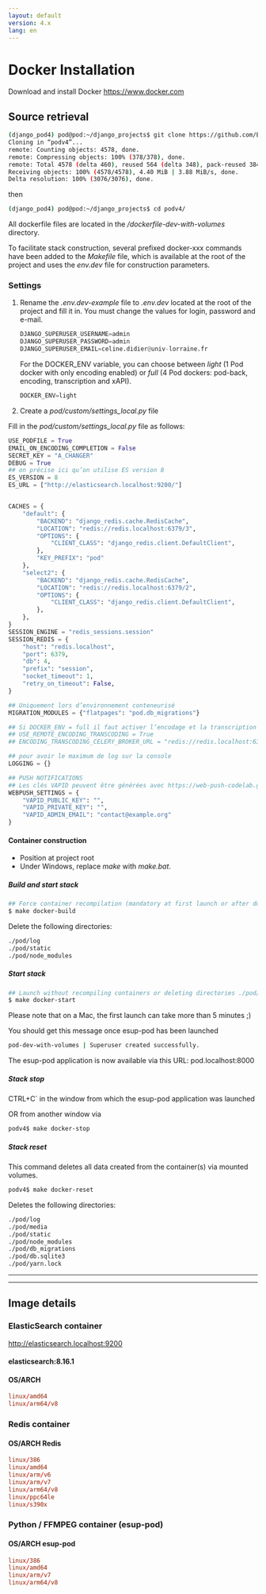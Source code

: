 ```yaml
---
layout: default
version: 4.x
lang: en
---
```


# Docker Installation

Download and install Docker <https://www.docker.com>

## Source retrieval

```sh
(django_pod4) pod@pod:~/django_projects$ git clone https://github.com/EsupPortail/Esup-Pod.git podv4
Cloning in “podv4”...
remote: Counting objects: 4578, done.
remote: Compressing objects: 100% (378/378), done.
remote: Total 4578 (delta 460), reused 564 (delta 348), pack-reused 3847
Receiving objects: 100% (4578/4578), 4.40 MiB | 3.88 MiB/s, done.
Delta resolution: 100% (3076/3076), done.
```

then

```sh
(django_pod4) pod@pod:~/django_projects$ cd podv4/
```

All dockerfile files are located in the _/dockerfile-dev-with-volumes_ directory.

To facilitate stack construction, several prefixed docker-xxx commands have been added to the _Makefile_ file, which is available at the root of the project and uses the _env.dev_ file for construction parameters.

### Settings

1. Rename the _.env.dev-example_ file to _.env.dev_ located at the root of the project and fill it in.
    You must change the values for login, password and e-mail.

    ```py
    DJANGO_SUPERUSER_USERNAME=admin
    DJANGO_SUPERUSER_PASSWORD=admin
    DJANGO_SUPERUSER_EMAIL=celine.didier@univ-lorraine.fr
    ```

    For the DOCKER_ENV variable, you can choose between _light_ (1 Pod docker with only encoding enabled) or _full_ (4 Pod dockers: pod-back, encoding, transcription and xAPI).

    ```py
    DOCKER_ENV=light
    ```

2. Create a _pod/custom/settings_local.py_ file

Fill in the _pod/custom/settings_local.py_ file as follows:

```py
USE_PODFILE = True
EMAIL_ON_ENCODING_COMPLETION = False
SECRET_KEY = "A_CHANGER"
DEBUG = True
## on précise ici qu’on utilise ES version 8
ES_VERSION = 8
ES_URL = ["http://elasticsearch.localhost:9200/"]


CACHES = {
    "default": {
        "BACKEND": "django_redis.cache.RedisCache",
        "LOCATION": "redis://redis.localhost:6379/3",
        "OPTIONS": {
            "CLIENT_CLASS": "django_redis.client.DefaultClient",
        },
        "KEY_PREFIX": "pod"
    },
    "select2": {
        "BACKEND": "django_redis.cache.RedisCache",
        "LOCATION": "redis://redis.localhost:6379/2",
        "OPTIONS": {
            "CLIENT_CLASS": "django_redis.client.DefaultClient",
        },
    },
}
SESSION_ENGINE = "redis_sessions.session"
SESSION_REDIS = {
    "host": "redis.localhost",
    "port": 6379,
    "db": 4,
    "prefix": "session",
    "socket_timeout": 1,
    "retry_on_timeout": False,
}

## Uniquement lors d’environnement conteneurisé
MIGRATION_MODULES = {"flatpages": "pod.db_migrations"}

## Si DOCKER_ENV = full il faut activer l’encodage et la transcription distante
## USE_REMOTE_ENCODING_TRANSCODING = True
## ENCODING_TRANSCODING_CELERY_BROKER_URL = "redis://redis.localhost:6379/7"

## pour avoir le maximum de log sur la console
LOGGING = {}

## PUSH NOTIFICATIONS
## Les clés VAPID peuvent être générées avec https://web-push-codelab.glitch.me/
WEBPUSH_SETTINGS = {
    "VAPID_PUBLIC_KEY": "",
    "VAPID_PRIVATE_KEY": "",
    "VAPID_ADMIN_EMAIL": "contact@example.org"
}
```

#### Container construction

- Position at project root
- Under Windows, replace _make_ with _make.bat_.

##### Build and start stack

```sh
## Force container recompilation (mandatory at first launch or after docker-reset)
$ make docker-build
```

Delete the following directories:

```sh
./pod/log
./pod/static
./pod/node_modules
```

##### Start stack

```sh
## Launch without recompiling containers or deleting directories ./pod/log, ./pod/static, ./pod/node_modules
$ make docker-start
```

Please note that on a Mac, the first launch can take more than 5 minutes ;)

You should get this message once esup-pod has been launched

```sh
pod-dev-with-volumes | Superuser created successfully.
```

The esup-pod application is now available via this URL: pod.localhost:8000

##### Stack stop

CTRL+C` in the window from which the esup-pod application was launched

OR from another window via

```sh
podv4$ make docker-stop
```

##### Stack reset

This command deletes all data created from the container(s) via mounted volumes.

```sh
podv4$ make docker-reset
```

Deletes the following directories:

```sh
./pod/log
./pod/media
./pod/static
./pod/node_modules
./pod/db_migrations
./pod/db.sqlite3
./pod/yarn.lock
```

---

---

## Image details

### ElasticSearch container

<http://elasticsearch.localhost:9200>

#### elasticsearch:8.16.1

#### OS/ARCH

```conf
linux/amd64
linux/arm64/v8
```

### Redis container

#### OS/ARCH Redis

```conf
linux/386
linux/amd64
linux/arm/v6
linux/arm/v7
linux/arm64/v8
linux/ppc64le
linux/s390x
```

### Python / FFMPEG container (esup-pod)

#### OS/ARCH esup-pod

```conf
linux/386
linux/amd64
linux/arm/v7
linux/arm64/v8
```
